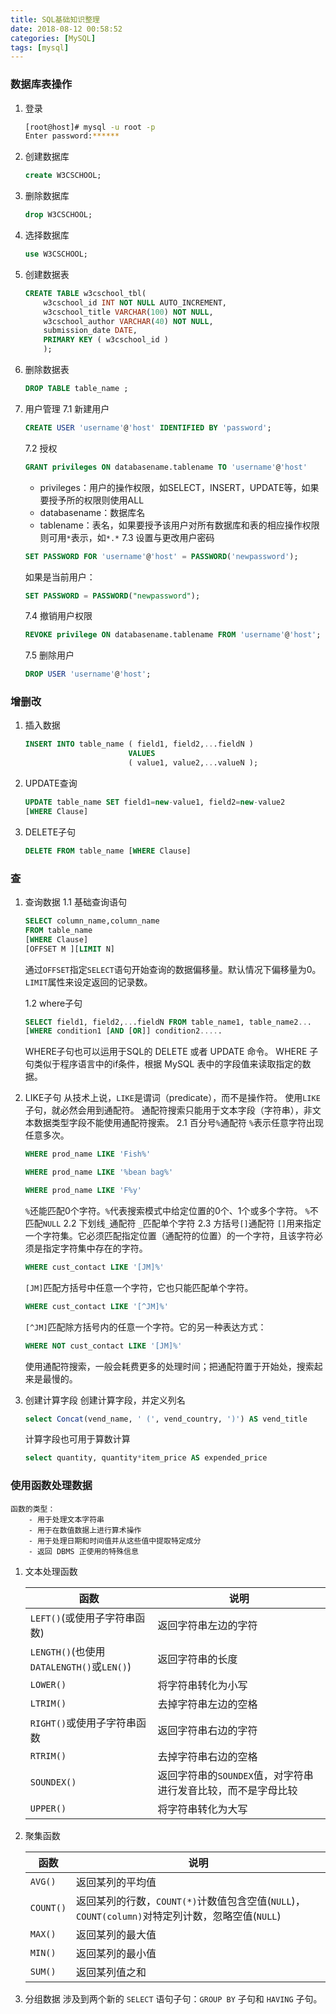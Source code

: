```yaml
---
title: SQL基础知识整理
date: 2018-08-12 00:58:52
categories: [MySQL]
tags: [mysql]
---
```


### 数据库表操作
1. 登录
    ```bash
    [root@host]# mysql -u root -p
    Enter password:******
    ```

  <!--more-->

2. 创建数据库
    ```sql
    create W3CSCHOOL;
    ```

3. 删除数据库
    ```sql
    drop W3CSCHOOL;
    ```

4. 选择数据库
    ```sql
    use W3CSCHOOL;
    ```

5. 创建数据表
    ```sql
    CREATE TABLE w3cschool_tbl(
        w3cschool_id INT NOT NULL AUTO_INCREMENT,
        w3cschool_title VARCHAR(100) NOT NULL,
        w3cschool_author VARCHAR(40) NOT NULL,
        submission_date DATE,
        PRIMARY KEY ( w3cschool_id )
        );
    ```

6. 删除数据表
    ```sql
    DROP TABLE table_name ;
    ```

7. 用户管理
    7.1 新建用户
    ```sql
    CREATE USER 'username'@'host' IDENTIFIED BY 'password';
    ```
    7.2 授权
    ```sql
    GRANT privileges ON databasename.tablename TO 'username'@'host'
    ```
    - privileges：用户的操作权限，如SELECT，INSERT，UPDATE等，如果要授予所的权限则使用ALL
    - databasename：数据库名
    - tablename：表名，如果要授予该用户对所有数据库和表的相应操作权限则可用`*`表示，如`*.*`
    7.3 设置与更改用户密码
    ```sql
    SET PASSWORD FOR 'username'@'host' = PASSWORD('newpassword');
    ```
    如果是当前用户：
    ```sql
    SET PASSWORD = PASSWORD("newpassword");
    ```
    7.4 撤销用户权限
    ```sql
    REVOKE privilege ON databasename.tablename FROM 'username'@'host';
    ```
    7.5 删除用户
    ```sql
    DROP USER 'username'@'host';
    ```

### 增删改
1. 插入数据
    ```sql
    INSERT INTO table_name ( field1, field2,...fieldN )
                           VALUES
                           ( value1, value2,...valueN );
    ```

2. UPDATE查询
    ```sql
    UPDATE table_name SET field1=new-value1, field2=new-value2
    [WHERE Clause]
    ```

3. DELETE子句
    ```sql
    DELETE FROM table_name [WHERE Clause]
    ```

### 查
1. 查询数据
    1.1 基础查询语句
    ```sql
    SELECT column_name,column_name
    FROM table_name
    [WHERE Clause]
    [OFFSET M ][LIMIT N]
    ```
    通过``OFFSET``指定``SELECT``语句开始查询的数据偏移量。默认情况下偏移量为0。
    ``LIMIT``属性来设定返回的记录数。
    
    1.2 where子句
    ```sql
    SELECT field1, field2,...fieldN FROM table_name1, table_name2...
    [WHERE condition1 [AND [OR]] condition2.....
    ```
    WHERE子句也可以运用于SQL的 DELETE 或者 UPDATE 命令。
    WHERE 子句类似于程序语言中的if条件，根据 MySQL 表中的字段值来读取指定的数据。

2. LIKE子句
    从技术上说，`LIKE`是谓词（predicate），而不是操作符。
    使用`LIKE`子句，就必然会用到通配符。
    通配符搜索只能用于文本字段（字符串），非文本数据类型字段不能使用通配符搜索。
    2.1 百分号`%`通配符
    `%`表示任意字符出现任意多次。
    ```sql
    WHERE prod_name LIKE 'Fish%'
    ```
    ```sql
    WHERE prod_name LIKE '%bean bag%'
    ```
    ```sql
    WHERE prod_name LIKE 'F%y'
    ```
    `%`还能匹配0个字符。`%`代表搜索模式中给定位置的0个、1个或多个字符。
    `%`不匹配`NULL`
    2.2 下划线`_`通配符
    `_`匹配单个字符
    2.3 方括号`[]`通配符
    `[]`用来指定一个字符集。它必须匹配指定位置（通配符的位置）的一个字符，且该字符必须是指定字符集中存在的字符。
    ```sql
    WHERE cust_contact LIKE '[JM]%'
    ```
    `[JM]`匹配方括号中任意一个字符，它也只能匹配单个字符。
    ```sql
    WHERE cust_contact LIKE '[^JM]%'
    ```
    `[^JM]`匹配除方括号内的任意一个字符。它的另一种表达方式：
    ```sql
    WHERE NOT cust_contact LIKE '[JM]%'
    ```
    使用通配符搜索，一般会耗费更多的处理时间；把通配符置于开始处，搜索起来是最慢的。

3. 创建计算字段
    创建计算字段，并定义列名
    ```sql
    select Concat(vend_name, ' (', vend_country, ')') AS vend_title
    ```
    计算字段也可用于算数计算
    ```sql
    select quantity, quantity*item_price AS expended_price
    ```
    
### 使用函数处理数据
    函数的类型：
        - 用于处理文本字符串
        - 用于在数值数据上进行算术操作
        - 用于处理日期和时间值并从这些值中提取特定成分
        - 返回 DBMS 正使用的特殊信息
1. 文本处理函数

    |函数|说明|
    |---|---|
    |`LEFT()`(或使用子字符串函数)|返回字符串左边的字符|
    |`LENGTH()`(也使用`DATALENGTH()`或`LEN()`)|返回字符串的长度|
    |`LOWER()`|将字符串转化为小写|
    |`LTRIM()`|去掉字符串左边的空格|
    |`RIGHT()`或使用子字符串函数|返回字符串右边的字符|
    |`RTRIM()`|去掉字符串右边的空格|
    |`SOUNDEX()`|返回字符串的`SOUNDEX`值，对字符串进行发音比较，而不是字母比较|
    |`UPPER()`|将字符串转化为大写|

2. 聚集函数

    |函数|说明|
    |---|---|
    |`AVG()`|返回某列的平均值|
    |`COUNT()`|返回某列的行数，`COUNT(*)`计数值包含空值(`NULL`)，`COUNT(column)`对特定列计数，忽略空值(`NULL`)|
    |`MAX()`|返回某列的最大值|
    |`MIN()`|返回某列的最小值|
    |`SUM()`|返回某列值之和|

3. 分组数据
    涉及到两个新的 `SELECT` 语句子句：`GROUP BY` 子句和 `HAVING` 子句。
    
